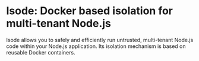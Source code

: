 Isode: Docker based isolation for multi-tenant Node.js
====

Isode allows you to safely and efficiently run untrusted, multi-tenant Node.js code within your Node.js application. Its isolation mechanism is based on reusable Docker containers.

